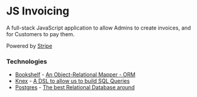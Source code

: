 # JS Invoicing

A full-stack JavaScript application to allow Admins to create invoices, and for Customers to pay them.

Powered by [Stripe](https://stripe.com)

### Technologies

* [Bookshelf](http://bookshelfjs.org) - [An Object-Relational Mapper - ORM](https://en.wikipedia.org/wiki/Object-relational_mapping)
* [Knex](http://knexjs.org) - [A DSL to allow us to build SQL Queries](https://en.wikipedia.org/wiki/Domain-specific_language)
* [Postgres](http://www.postgresql.org) - [The best Relational Database around](https://en.wikipedia.org/wiki/Relational_database)
